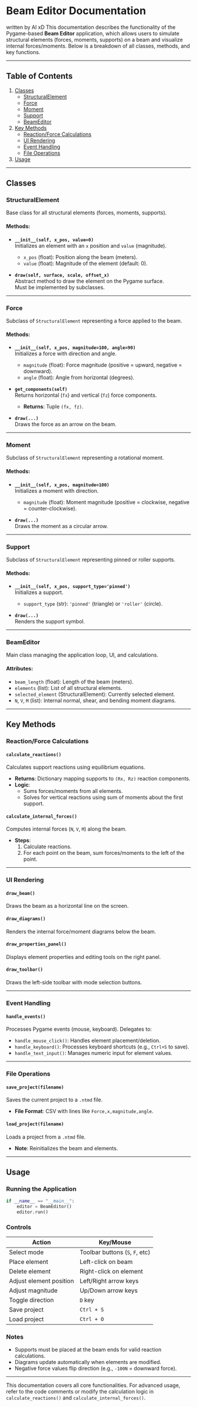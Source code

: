 # Beam Editor Documentation
written by AI xD
This documentation describes the functionality of the Pygame-based **Beam Editor** application, which allows users to simulate structural elements (forces, moments, supports) on a beam and visualize internal forces/moments. Below is a breakdown of all classes, methods, and key functions.

---

## Table of Contents
1. [Classes](#classes)
   - [StructuralElement](#structuralelement)
   - [Force](#force)
   - [Moment](#moment)
   - [Support](#support)
   - [BeamEditor](#beameditor)
2. [Key Methods](#key-methods)
   - [Reaction/Force Calculations](#reactionforce-calculations)
   - [UI Rendering](#ui-rendering)
   - [Event Handling](#event-handling)
   - [File Operations](#file-operations)
3. [Usage](#usage)

---

## Classes

### StructuralElement
Base class for all structural elements (forces, moments, supports).

#### Methods:
- **`__init__(self, x_pos, value=0)`**  
  Initializes an element with an `x` position and `value` (magnitude).
  - `x_pos` (float): Position along the beam (meters).
  - `value` (float): Magnitude of the element (default: 0).

- **`draw(self, surface, scale, offset_x)`**  
  Abstract method to draw the element on the Pygame surface.  
  Must be implemented by subclasses.

---

### Force
Subclass of `StructuralElement` representing a force applied to the beam.

#### Methods:
- **`__init__(self, x_pos, magnitude=100, angle=90)`**  
  Initializes a force with direction and angle.  
  - `magnitude` (float): Force magnitude (positive = upward, negative = downward).  
  - `angle` (float): Angle from horizontal (degrees).  

- **`get_components(self)`**  
  Returns horizontal (`fx`) and vertical (`fz`) force components.  
  - **Returns**: Tuple `(fx, fz)`.

- **`draw(...)`**  
  Draws the force as an arrow on the beam.

---

### Moment
Subclass of `StructuralElement` representing a rotational moment.

#### Methods:
- **`__init__(self, x_pos, magnitude=100)`**  
  Initializes a moment with direction.  
  - `magnitude` (float): Moment magnitude (positive = clockwise, negative = counter-clockwise).  

- **`draw(...)`**  
  Draws the moment as a circular arrow.

---

### Support
Subclass of `StructuralElement` representing pinned or roller supports.

#### Methods:
- **`__init__(self, x_pos, support_type='pinned')`**  
  Initializes a support.  
  - `support_type` (str): `'pinned'` (triangle) or `'roller'` (circle).  

- **`draw(...)`**  
  Renders the support symbol.

---

### BeamEditor
Main class managing the application loop, UI, and calculations.

#### Attributes:
- `beam_length` (float): Length of the beam (meters).  
- `elements` (list): List of all structural elements.  
- `selected_element` (StructuralElement): Currently selected element.  
- `N`, `V`, `M` (list): Internal normal, shear, and bending moment diagrams.  

---

## Key Methods

### Reaction/Force Calculations

#### `calculate_reactions()`
Calculates support reactions using equilibrium equations.  
- **Returns**: Dictionary mapping supports to `(Rx, Rz)` reaction components.  
- **Logic**:  
  - Sums forces/moments from all elements.  
  - Solves for vertical reactions using sum of moments about the first support.  

#### `calculate_internal_forces()`
Computes internal forces (`N`, `V`, `M`) along the beam.  
- **Steps**:  
  1. Calculate reactions.  
  2. For each point on the beam, sum forces/moments to the left of the point.  

---

### UI Rendering

#### `draw_beam()`
Draws the beam as a horizontal line on the screen.

#### `draw_diagrams()`
Renders the internal force/moment diagrams below the beam.

#### `draw_properties_panel()`
Displays element properties and editing tools on the right panel.

#### `draw_toolbar()`
Draws the left-side toolbar with mode selection buttons.

---

### Event Handling

#### `handle_events()`
Processes Pygame events (mouse, keyboard). Delegates to:  
- `handle_mouse_click()`: Handles element placement/deletion.  
- `handle_keyboard()`: Processes keyboard shortcuts (e.g., `Ctrl+S` to save).  
- `handle_text_input()`: Manages numeric input for element values.

---

### File Operations

#### `save_project(filename)`
Saves the current project to a `.ntmd` file.  
- **File Format**: CSV with lines like `Force,x,magnitude,angle`.

#### `load_project(filename)`
Loads a project from a `.ntmd` file.  
- **Note**: Reinitializes the beam and elements.

---

## Usage

### Running the Application
```python
if __name__ == "__main__":
    editor = BeamEditor()
    editor.run()
```

### Controls
| **Action**               | **Key/Mouse**                  |
|--------------------------|--------------------------------|
| Select mode              | Toolbar buttons (`S`, `F`, etc) |
| Place element            | Left-click on beam            |
| Delete element           | Right-click on element        |
| Adjust element position  | Left/Right arrow keys          |
| Adjust magnitude         | Up/Down arrow keys             |
| Toggle direction         | `D` key                        |
| Save project             | `Ctrl + S`                     |
| Load project             | `Ctrl + O`                     |

### Notes
- Supports must be placed at the beam ends for valid reaction calculations.  
- Diagrams update automatically when elements are modified.  
- Negative force values flip direction (e.g., `-100N` = downward force).

---

This documentation covers all core functionalities. For advanced usage, refer to the code comments or modify the calculation logic in `calculate_reactions()` and `calculate_internal_forces()`.
